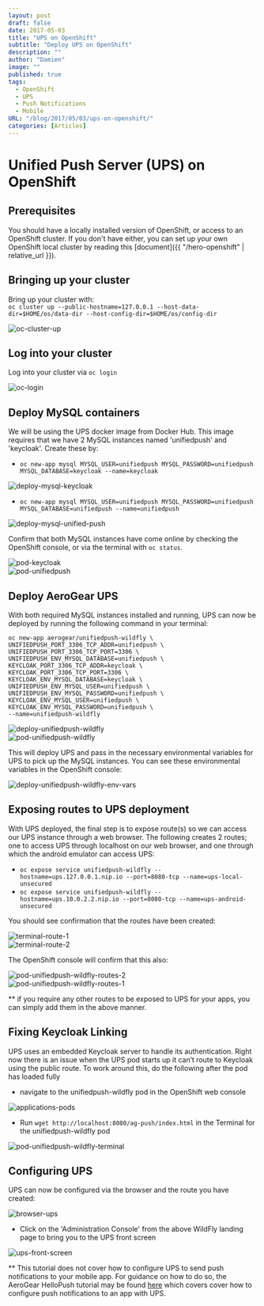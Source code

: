 ```yaml
---
layout: post
draft: false
date: 2017-05-03
title: "UPS on OpenShift"
subtitle: "Deploy UPS on OpenShift"
description: ""
author: "Damien"
image: ""
published: true
tags:
  - OpenShift
  - UPS
  - Push Notifications
  - Mobile
URL: "/blog/2017/05/03/ups-on-openshift/"
categories: [Articles]
---
```


# Unified Push Server (UPS) on OpenShift  

## Prerequisites

You should have a locally installed version of OpenShift, or access to an OpenShift cluster. If you don't have either, you can set up your own OpenShift local cluster by reading this [document]({{ "/hero-openshift" | relative_url }}).

## Bringing up your cluster

Bring up your cluster with:  
`oc cluster up --public-hostname=127.0.0.1 --host-data-dir=$HOME/os/data-dir --host-config-dir=$HOME/os/config-dir`  

![oc-cluster-up][oc-cluster-up]  

## Log into your cluster

Log into your cluster via `oc login`

![oc-login][oc-login]  

## Deploy MySQL containers

We will be using the UPS docker image from Docker Hub. This image requires that we have 2 MySQL instances named 'unifiedpush'  and 'keycloak'. Create these by:  

* `oc new-app mysql MYSQL_USER=unifiedpush MYSQL_PASSWORD=unifiedpush MYSQL_DATABASE=keycloak --name=keycloak`  

![deploy-mysql-keycloak][deploy-mysql-keycloak]  

* `oc new-app mysql MYSQL_USER=unifiedpush MYSQL_PASSWORD=unifiedpush MYSQL_DATABASE=unifiedpush --name=unifiedpush`  

![deploy-mysql-unified-push][deploy-mysql-unified-push]  

Confirm that both MySQL instances have come online by checking the OpenShift console, or via the terminal with `oc status`.  

![pod-keycloak][pod-keycloak]  
![pod-unifiedpush][pod-unifiedpush]  

## Deploy AeroGear UPS

With both required MySQL instances installed and running, UPS can now be deployed by running the following command in your terminal:

    oc new-app aerogear/unifiedpush-wildfly \ 
    UNIFIEDPUSH_PORT_3306_TCP_ADDR=unifiedpush \ 
    UNIFIEDPUSH_PORT_3306_TCP_PORT=3306 \ 
    UNIFIEDPUSH_ENV_MYSQL_DATABASE=unifiedpush \ 
    KEYCLOAK_PORT_3306_TCP_ADDR=keycloak \ 
    KEYCLOAK_PORT_3306_TCP_PORT=3306 \ 
    KEYCLOAK_ENV_MYSQL_DATABASE=keycloak \ 
    UNIFIEDPUSH_ENV_MYSQL_USER=unifiedpush \ 
    UNIFIEDPUSH_ENV_MYSQL_PASSWORD=unifiedpush \ 
    KEYCLOAK_ENV_MYSQL_USER=unifiedpush \ 
    KEYCLOAK_ENV_MYSQL_PASSWORD=unifiedpush \ 
    --name=unifiedpush-wildfly  

![deploy-unifiedpush-wildfly][deploy-unifiedpush-wildfly]  
![pod-unifiedpush-wildfly][pod-unifiedpush-wildfly]  

This will deploy UPS and pass in the necessary environmental variables for UPS to pick up the MySQL instances. You can see these environmental variables in the OpenShift console:  

![deploy-unifiedpush-wildfly-env-vars][deploy-unifiedpush-wildfly-env-vars]  

## Exposing routes to UPS deployment

With UPS deployed, the final step is to expose route(s) so we can access our UPS instance through a web browser. The following creates 2 routes; one to access UPS through localhost on our web browser, and one through which the android emulator can access UPS:

* `oc expose service unifiedpush-wildfly --hostname=ups.127.0.0.1.nip.io --port=8080-tcp --name=ups-local-unsecured`
* `oc expose service unifiedpush-wildfly --hostname=ups.10.0.2.2.nip.io --port=8080-tcp --name=ups-android-unsecured`

You should see confirmation that the routes have been created: 

![terminal-route-1][terminal-route-1]  
![terminal-route-2][terminal-route-2]  

The OpenShift console will confirm that this also:  

![pod-unifiedpush-wildfly-routes-2][pod-unifiedpush-wildfly-routes-2]  
![pod-unifiedpush-wildfly-routes-1][pod-unifiedpush-wildfly-routes-1]  

** if you require any other routes to be exposed to UPS for your apps, you can simply add them in the above manner. 

## Fixing Keycloak Linking
UPS uses an embedded Keycloak server to handle its authentication. Right now there is an issue when the UPS pod starts up it can’t route to Keycloak using the public route. To work around this, do the following after the pod has loaded fully

* navigate to the unifiedpush-wildfly pod in the OpenShift web console

![applications-pods][applications-pods]  

* Run `wget http://localhost:8080/ag-push/index.html` in the Terminal for the unifiedpush-wildfly pod

![pod-unifiedpush-wildfly-terminal][pod-unifiedpush-wildfly-terminal]  


## Configuring UPS

UPS can now be configured via the browser and the route you have created:  

![browser-ups][browser-ups]  

* Click on the 'Administration Console' from the above WildFly landing page to bring you to the UPS front screen

![ups-front-screen][ups-front-screen]  

** This tutorial does not cover how to configure UPS to send push notifications to your mobile app. For guidance on how to do so, the AeroGear HelloPush tutorial may be found [here](https://github.com/aerogear/aerogear-android-cookbook/tree/master/HelloPush) which covers cover how to configure push notifications to an app with UPS.


[oc-cluster-up]: /assets/images/hero-ups/oc-cluster-up.png  
[oc-login]: /assets/images/hero-ups/oc-login.png  
[deploy-mysql-keycloak]: /assets/images/hero-ups/deploy-mysql-keycloak.png  
[deploy-mysql-unified-push]: /assets/images/hero-ups/deploy-mysql-unified-push.png  
[deploy-unifiedpush-wildfly]: /assets/images/hero-ups/deploy-unifiedpush-wildfly.png  
[deploy-unifiedpush-wildfly-env-vars]: /assets/images/hero-ups/deploy-unifiedpush-wildfly-env-vars.png  
[pod-keycloak]: /assets/images/hero-ups/pod-keycloak.png  
[pod-unifiedpush]: /assets/images/hero-ups/pod-unifiedpush.png  
[pod-unifiedpush-wildfly]: /assets/images/hero-ups/pod-unifiedpush-wildfly.png  
[terminal-route-1]: /assets/images/hero-ups/terminal-route-1.png  
[terminal-route-2]: /assets/images/hero-ups/terminal-route-2.png 
[pod-unifiedpush-wildfly-routes-1]: /assets/images/hero-ups/pod-unifiedpush-wildfly-routes-1.png  
[pod-unifiedpush-wildfly-routes-2]: /assets/images/hero-ups/pod-unifiedpush-wildfly-routes-2.png  
[applications-pods]: /assets/images/hero-ups/applications-pods.png  
[pod-unifiedpush-wildfly-terminal]: /assets/images/hero-ups/pod-unifiedpush-wildfly-terminal.png
[ups-front-screen]: /assets/images/hero-ups/ups-front-screen.png 
[browser-ups]: /assets/images/hero-ups/browser-ups.png  